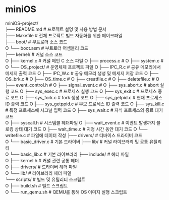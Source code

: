# miniOS

miniOS-project/  
├── README.md               # 프로젝트 설명 및 사용 방법 문서  
├── Makefile                # 전체 프로젝트 빌드 자동화를 위한 메이크파일  
├── boot/                   # 부트로더 소스 코드  
O   └── boot.asm            # 부트로더 어셈블리 코드  
├── kernel/                 # 커널 소스 코드  
O   ├── kernel.c            # 커널 메인 C 소스 파일
O   ├── process.c           # 
O   ├── system.c            # 
O   └── OS_project/         # 운영체제 프로젝트 파일
O       ├── IPC_R.c         # 공유 메모리에서 메세지 출력 코드
O       ├── IPC_W.c         # 공유 메모리 생성 및 메세지 저장 코드
O       ├── OS_brk.c        # 
O       ├── OS_time.c       #
O       ├── creatfile.c     #
O       ├── deletefile.c    #
O       ├── event_control.h #
O       ├── signal_event.c  #
O       ├── sys_abort.c     # abort 실행 코드
O       ├── sys_exec.c      # 프로세스 실행 코드
O       ├── sys_exit.c      # 프로세스 종료 코드
O       ├── sys_fork.c      # fork 생성 코드
O       ├── sys_getpid.c    # 현재 프로세스 ID 출력 코드 
O       ├── sys_getppid.c   # 부모 프로세스 ID 출력 코드
O       ├── sys_kill.c      # 특정 프로세스에 시그널 입력 코드 
O       ├── sys_wait.c      # 자식 프로세스의 종료 대기 코드  
O       ├── syscall.h       # 시스템콜 헤더파일
O       ├── wait_event.c    # 이벤트 발생까지 블로킹 상태 대기 코드
O       ├── wait_time.c     # 지정 시간 동안 대기 코드
O       └── writefile.c     # 파일에 데이터 작성
├── drivers/                # 디바이스 드라이버 코드  
O   └── basic_driver.c      # 기본 드라이버 
├── lib/                    # 커널 라이브러리 및 공통 유틸리티  
O   └── basic_lib.c         # 기본 라이브러리
├── include/                # 헤더 파일  
O   ├── kernel.h            # 커널 관련 공통 헤더  
O   ├── drivers/            # 드라이버 헤더 파일  
O   └── lib/                # 라이브러리 헤더 파일  
└── scripts/                # 빌드 및 유틸리티 스크립트  
O   ├── build.sh            # 빌드 스크립트  
O   └── run_qemu.sh         # QEMU를 통해 OS 이미지 실행 스크립트  
